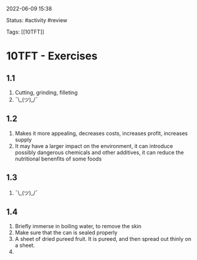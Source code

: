 2022-06-09 15:38

Status: #activity #review 

Tags: [[10TFT]]

# 10TFT - Exercises
## 1.1
1. Cutting, grinding, filleting
2. ¯\\\_(ツ)\_/¯
## 1.2
1. Makes it more appealing, decreases costs, increases profit, increases supply
2. It may have a larger impact on the environment, it can introduce possibly dangerous chemicals and other additives, it can reduce the nutritional benenfits of some foods
## 1.3 
1. ¯\\\_(ツ)\_/¯
## 1.4
1. Briefly immerse in boiling water, to remove the skin
2. Make sure that the can is sealed properly
3. A sheet of dried pureed fruit. It is pureed, and then spread out thinly on a sheet.
4. 